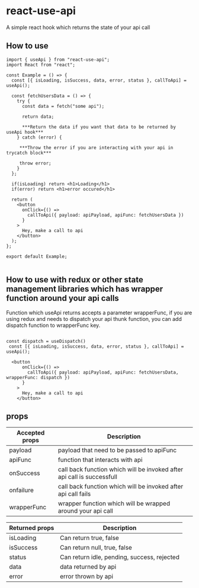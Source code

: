 # react-use-api

A simple react hook which returns the state of your api call

## How to use

```
import { useApi } from "react-use-api";
import React from "react";

const Example = () => {
  const [{ isLoading, isSuccess, data, error, status }, callToApi] = useApi();

  const fetchUsersData = () => {
    try {
      const data = fetch("some api");

      return data;

      ***Return the data if you want that data to be returned by useApi hook***
    } catch (error) {

     ***Throw the error if you are interacting with your api in trycatch block***

     throw error;
    }
  };

  if(isLoading) return <h1>Loading</h1>
  if(error) return <h1>error occured</h1>

  return (
    <button
      onClick={() =>
        callToApi({ payload: apiPayload, apiFunc: fetchUsersData })
      }
    >
      Hey, make a call to api
    </button>
  );
};

export default Example;


```

## How to use with redux or other state management libraries which has wrapper function around your api calls

Function which useApi returns accepts a parameter wrapperFunc, if you are using redux and needs to dispatch your api thunk function, you can add dispatch function to wrapperFunc key.

```

const dispatch = useDispatch()
 const [{ isLoading, isSuccess, data, error, status }, callToApi] = useApi();

  <button
      onClick={() =>
        callToApi({ payload: apiPayload, apiFunc: fetchUsersData, wrapperFunc: dispatch })
      }
    >
      Hey, make a call to api
    </button>

```

## props

| Accepted props | Description                                                            |
| -------------- | ---------------------------------------------------------------------- |
| payload        | payload that need to be passed to apiFunc                              |
| apiFunc        | function that interacts with api                                       |
| onSuccess      | call back function which will be invoked after api call is successfull |
| onfailure      | call back function which will be invoked after api call fails          |
| wrapperFunc    | wrapper function which will be wrapped around your api call            |

| Returned props | Description                              |
| -------------- | ---------------------------------------- |
| isLoading      | Can return true, false                    |
| isSuccess      | Can return null, true, false               |
| status         | Can return idle, pending, success, rejected |
| data           | data returned by api                     |
| error          | error thrown by api                      |
